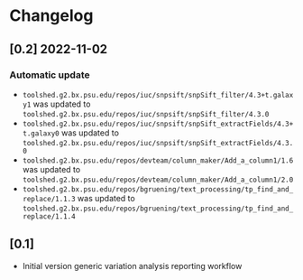 # Changelog

## [0.2] 2022-11-02

### Automatic update
- `toolshed.g2.bx.psu.edu/repos/iuc/snpsift/snpSift_filter/4.3+t.galaxy1` was updated to `toolshed.g2.bx.psu.edu/repos/iuc/snpsift/snpSift_filter/4.3.0`
- `toolshed.g2.bx.psu.edu/repos/iuc/snpsift/snpSift_extractFields/4.3+t.galaxy0` was updated to `toolshed.g2.bx.psu.edu/repos/iuc/snpsift/snpSift_extractFields/4.3.0`
- `toolshed.g2.bx.psu.edu/repos/devteam/column_maker/Add_a_column1/1.6` was updated to `toolshed.g2.bx.psu.edu/repos/devteam/column_maker/Add_a_column1/2.0`
- `toolshed.g2.bx.psu.edu/repos/bgruening/text_processing/tp_find_and_replace/1.1.3` was updated to `toolshed.g2.bx.psu.edu/repos/bgruening/text_processing/tp_find_and_replace/1.1.4`

## [0.1]

- Initial version generic variation analysis reporting workflow

